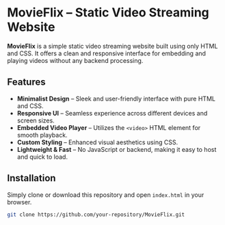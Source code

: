 # MovieFlix – Static Video Streaming Website

**MovieFlix** is a simple static video streaming website built using only HTML and CSS. It offers a clean and responsive interface for embedding and playing videos without any backend processing.

## Features

- **Minimalist Design** – Sleek and user-friendly interface with pure HTML and CSS.
- **Responsive UI** – Seamless experience across different devices and screen sizes.
- **Embedded Video Player** – Utilizes the `<video>` HTML element for smooth playback.
- **Custom Styling** – Enhanced visual aesthetics using CSS.
- **Lightweight & Fast** – No JavaScript or backend, making it easy to host and quick to load.

## Installation

Simply clone or download this repository and open `index.html` in your browser.

```bash
git clone https://github.com/your-repository/MovieFlix.git

